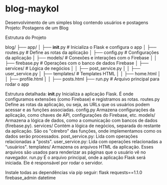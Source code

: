 # blog-maykol
Desenvolvimento de um simples blog contendo usuários e postagens
Projeto: Postagens de um Blog

Estrutura do Projeto

blog/
├── app/
│   ├── __init__.py        # Inicializa o Flask e configura o app
│   ├── routes.py          # Define as rotas da aplicação
│   ├── config.py          # Configurações da aplicação
│   ├── models/            # Conexões e interações com o Firebase
│   │   ├── firebase.py    # Operações com o banco de dados Firebase
│   ├── services/          # Lógica de negócios
│   │   ├── post_service.py
│   │   ├── user_service.py
│   ├── templates/         # Templates HTML
│   │   ├── home.html
│   │   ├── profile.html
│   │   ├── posts.html
├── run.py                 # Arquivo principal para rodar o app

Estrutura detalhada:
__init__.py Inicializa a aplicação Flask. É onde configuramos extensões (como Firebase) e registramos as rotas.
routes.py Define as rotas da aplicação, ou seja, as URLs que os usuários podem acessar e as funções associadas.
config.py Armazena configurações da aplicação, como chaves de API, configurações do Firebase, etc.
models/ Armazena a lógica de dados, como a comunicação com bancos de dados (firebase.py).
services/ Contém a lógica de negócios, separada do restante da aplicação. São os "cérebro" das funções, onde implementamos como os dados serão processados. post_service.py: Lida com operações relacionadas a "posts". user_service.py: Lida com operações relacionadas a “usuários".
templates/ Armazena os arquivos HTML da aplicação. Esses arquivos são usados para renderizar as páginas que o usuário vê no navegador.
run.py É o arquivo principal, onde a aplicação Flask será iniciada. Ele é responsável por rodar o servidor.

Instale todas as dependências via pip seguir:
flask
requests==1.1.0
firebase_admin
datetime

